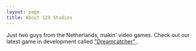 ```yaml
---
layout: page
title: About 129 Studios
---
```


Just two guys from the Netherlands, makin' video games. Check out our latest game in development called [ "Dreamcatcher" ](/games/Dreamcatcher).
